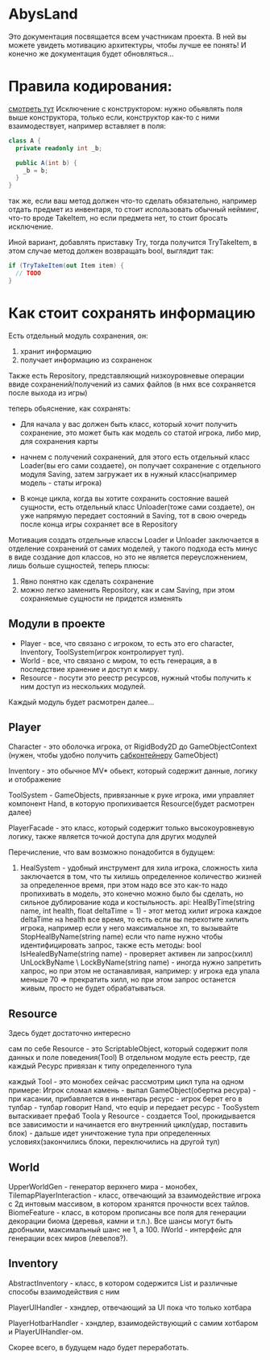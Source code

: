 # AbysLand

Это документация посвящается всем участникам проекта.
В ней вы можете увидеть мотивацию архитектуры, чтобы лучше ее понять!
И конечно же документация будет обновляться...

# Правила кодирования:
[смотреть тут](https://www.dofactory.com/csharp-coding-standards) 
Исключение с конструктором:
нужно обьявлять поля выше конструктора, только если, конструктор как-то с ними взаимодествует,
например вставляет в поля:
```cs
class A {
  private readonly int _b;

  public A(int b) {
    _b = b;
  }
}
```
так же, если ваш метод должен что-то сделать обязательно,
например отдать предмет из инвентаря, то стоит использовать обычный нейминг, 
что-то вроде TakeItem, но если предмета нет, то стоит бросать исключение.

Иной вариант, добавлять приставку Try, тогда получится TryTakeItem,
в этом случае метод должен возвращать bool, выглядит так:
```cs
if (TryTakeItem(out Item item) {
  // TODO
}
```

# Как стоит сохранять информацию
Есть отдельный модуль сохранения, он:
1) хранит информацию
2) получает информацию из сохраненок
   
Также есть Repository, представляющий низкоуровневые операции ввиде сохранений/получений из самих файлов
(в нмх все сохраняется после выхода из игры)

теперь обьяснение, как сохранять:
- Для начала у вас должен быть класс, который хочит получить сохранение,
это может быть как модель со статой игрока, либо мир, для сохранения карты

- начнем с получений сохранений, для этого есть отдельный класс Loader(вы его сами создаете),
он получает сохранение с отдельного модуля Saving, затем загружает их в нужный класс(например модель - статы игрока)

- В конце цикла, когда вы хотите сохранить состояние вашей сущности, есть отдельный класс Unloader(тоже сами создаете),
он уже напрямую передает состояний в Saving, тот в свою очередь после конца игры сохраняет все в Repository

Мотивация создать отдельные классы Loader и Unloader заключается в отделение сохранений от самих моделей,
у такого подхода есть минус в виде создание доп классов, но это не является переусложнением, лишь больше сущностей, теперь плюсы:
1) Явно понятно как сделать сохранение
2) можно легко заменить Repository, как и сам Saving, при этом сохраняемые сущности не придется изменять

## Модули в проекте

- Player - все, что связано с игроком, то есть это его character, Inventory, ToolSystem(игрок контролирует тул).
- World - все, что связано с миром, то есть генерация, а в последствие хранение и доступ к миру.
- Resource - посути это реестр ресурсов, нужный чтобы получить к ним доступ из нескольких модулей.

Каждый модуль будет расмотрен далее...

## Player
Character - это оболочка игрока, от RigidBody2D до GameObjectContext 
(нужен, чтобы удобно получить [сабконтейнеру](https://github.com/Baccanno/Zenject/blob/master/Documentation/SubContainers.md) GameObject)

Inventory - это обычное MV* обьект, который содержит данные, логику и отображение

ToolSystem - GameObjects, привязанные к руке игрока, ими управляет компонент Hand, 
в которую пропихивается Resource(будет расмотрен далее)

PlayerFacade - это класс, который содержит только высокоуровневую логику, также является точкой доступа для других модулей

Перечисление, что вам возможно понадобится в будущем:
1) HealSystem - удобный инструмент для хила игрока, сложность хила заключается в том, 
что ты хилишь определенное количество жизней за определенное время, при этом надо все это как-то надо пропихивать в модель,
это конечно можно было бы сделать, но сильное дублирование кода и костыльность.
api:
HealByTime(string name, int health, float deltaTime = 1) - этот метод хилит игрока каждое deltaTime на health все время,
то есть если вы перехотите хилить игрока, например если у него максимальное хп, то вызывайте StopHealByName(string name)
если что name нужно чтобы идентифицировать запрос, также есть методы:
bool IsHealedByName(string name) - проверяет активен ли запрос(хилл)
UnLockByName \ LockByName(string name) - иногда нужно запретить хапрос, но при этом не останавливая, 
например: у игрока еда упала меньше 70 => прекратить хилл, но при этом запрос останется живым, просто не будет обрабатываться.

## Resource
Здесь будет достаточно интересно

сам по себе Resource - это ScriptableObject, который содержит поля данных и поле поведения(Tool)
В отдельном модуле есть реестр, где каждый Ресурс привязан к типу определенного тула

каждый Tool - это монобех сейчас рассмотрим цикл тула на одном примере:
Игрок сломал камень - выпал GameObject(обертка ресура) - при касании, прибавляется в инвентарь ресурс - 
игрок берет его в тулбар - тулбар говорит Hand, что equip и передает ресурс - TooSystem вытаскивает префаб Toolа у Resource -
создается Tool, прокидывается все зависимости и начинается его внутренний цикл(удар, поставить блок) -
дальше идет уничтожение тула при определенных условиях(закончились блоки, переключились на другой тул)

## World
UpperWorldGen - генератор верхнего мира - монобех,
TilemapPlayerInteraction - класс, отвечающий за взаимодействие игрока с 2д интовым массивом, в котором хранятся прочности всех тайлов.
BiomeFeature - класс, в котором прописаны все поля для генерации декорации биома (деревья, камни и т.п.). Все шансы могут быть дробными, максимальный шанс не 1, а 100.
IWorld - интерфейс для генерации всех миров (левелов?).

## Inventory

AbstractInventory - класс, в котором содержится List<Resource> и различные способы взаимодействия с ним

PlayerUIHandler - хэндлер, отвечающий за UI пока что только хотбара

PlayerHotbarHandler - хэндлер, взаимодействующий с самим хотбаром и PlayerUIHandler-ом.

Скорее всего, в будущем надо будет переработать.
